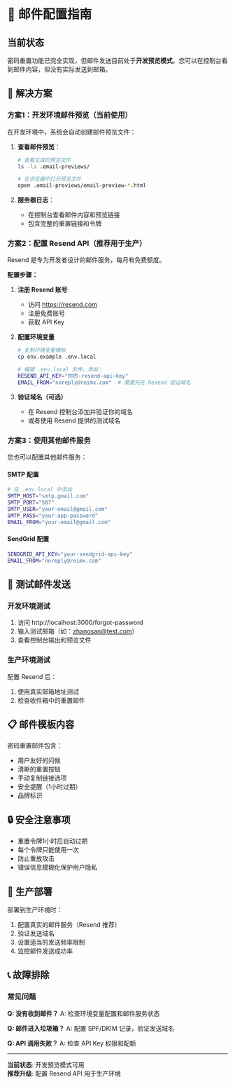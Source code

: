 # 📧 邮件配置指南

## 当前状态

密码重置功能已完全实现，但邮件发送目前处于**开发预览模式**。您可以在控制台看到邮件内容，但没有实际发送到邮箱。

## 🔧 解决方案

### 方案1：开发环境邮件预览（当前使用）

在开发环境中，系统会自动创建邮件预览文件：

1. **查看邮件预览**：
   ```bash
   # 查看生成的预览文件
   ls -la .email-previews/
   
   # 在浏览器中打开预览文件
   open .email-previews/email-preview-*.html
   ```

2. **服务器日志**：
   - 在控制台查看邮件内容和预览链接
   - 包含完整的重置链接和令牌

### 方案2：配置 Resend API（推荐用于生产）

Resend 是专为开发者设计的邮件服务，每月有免费额度。

**配置步骤：**

1. **注册 Resend 账号**
   - 访问 https://resend.com
   - 注册免费账号
   - 获取 API Key

2. **配置环境变量**
   ```bash
   # 复制环境变量模板
   cp env.example .env.local
   
   # 编辑 .env.local 文件，添加：
   RESEND_API_KEY="你的-resend-api-key"
   EMAIL_FROM="noreply@reimx.com"  # 需要先在 Resend 验证域名
   ```

3. **验证域名（可选）**
   - 在 Resend 控制台添加并验证你的域名
   - 或者使用 Resend 提供的测试域名

### 方案3：使用其他邮件服务

您也可以配置其他邮件服务：

#### SMTP 配置
```bash
# 在 .env.local 中添加
SMTP_HOST="smtp.gmail.com"
SMTP_PORT="587"
SMTP_USER="your-email@gmail.com"
SMTP_PASS="your-app-password"
EMAIL_FROM="your-email@gmail.com"
```

#### SendGrid 配置
```bash
SENDGRID_API_KEY="your-sendgrid-api-key"
EMAIL_FROM="noreply@reimx.com"
```

## 🧪 测试邮件发送

### 开发环境测试
1. 访问 http://localhost:3000/forgot-password
2. 输入测试邮箱（如：zhangsan@test.com）
3. 查看控制台输出和预览文件

### 生产环境测试
配置 Resend 后：
1. 使用真实邮箱地址测试
2. 检查收件箱中的重置邮件

## 📋 邮件模板内容

密码重置邮件包含：
- 用户友好的问候
- 清晰的重置按钮
- 手动复制链接选项
- 安全提醒（1小时过期）
- 品牌标识

## 🔒 安全注意事项

- 重置令牌1小时后自动过期
- 每个令牌只能使用一次
- 防止重放攻击
- 错误信息模糊化保护用户隐私

## 🚀 生产部署

部署到生产环境时：
1. 配置真实的邮件服务（Resend 推荐）
2. 验证发送域名
3. 设置适当的发送频率限制
4. 监控邮件发送成功率

## 📞 故障排除

### 常见问题

**Q: 没有收到邮件？**
A: 检查环境变量配置和邮件服务状态

**Q: 邮件进入垃圾箱？**
A: 配置 SPF/DKIM 记录，验证发送域名

**Q: API 调用失败？**
A: 检查 API Key 权限和配额

---

**当前状态**: 开发预览模式可用  
**推荐升级**: 配置 Resend API 用于生产环境
